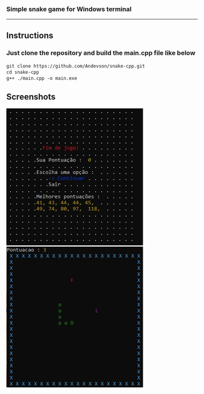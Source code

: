 ### Simple snake game for Windows terminal<hr>
## Instructions
### Just clone the repository and build the main.cpp file like below
```
git clone https://github.com/Andevson/snake-cpp.git
cd snake-cpp
g++ ./main.cpp -o main.exe
```
## Screenshots ##
![Screenshot](images/print1.jpg)<br>
![Screenshot](images/print2.jpg)<br>
